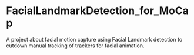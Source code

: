 # FacialLandmarkDetection_for_MoCap
A project about facial motion capture using Facial Landmark detection to cutdown manual tracking of trackers for facial animation.
